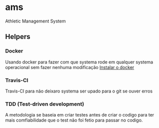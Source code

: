 # ams
Athletic Management System

## Helpers

### Docker
Usando docker para fazer com que systema rode em qualquer systema operacional sem fazer nenhuma modificação
[Instalar o docker](https://docs.docker.com/install/)
### Travis-CI
Travis-CI para não deixaro systema ser upado para o git se ouver erros

### TDD (Test-driven development)
A metodologia se baseia em criar testes antes de criar o codigo para ter mais comfiabilidade que o test não foi fetio para passar no codigo.
